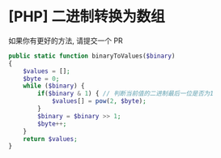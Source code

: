 # [PHP] 二进制转换为数组

如果你有更好的方法, 请提交一个 PR

```php
public static function binaryToValues($binary)
{
    $values = [];
    $byte = 0;
    while ($binary) {
        if($binary & 1) { // 判断当前值的二进制最后一位是否为1
            $values[] = pow(2, $byte);
        }
        $binary = $binary >> 1;
        $byte++;
    }
    return $values;
}
```
